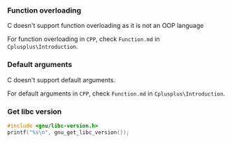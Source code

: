 ### Function overloading

C doesn't support function overloading as it is not an OOP language

For function overloading in ``CPP``, check ``Function.md`` in ``Cplusplus\Introduction``.

### Default arguments

C doesn't support default arguments.

For default arguments in ``CPP``, check ``Function.md`` in ``Cplusplus\Introduction``.

### Get libc version

```c
#include <gnu/libc-version.h>
printf("%s\n", gnu_get_libc_version());
```